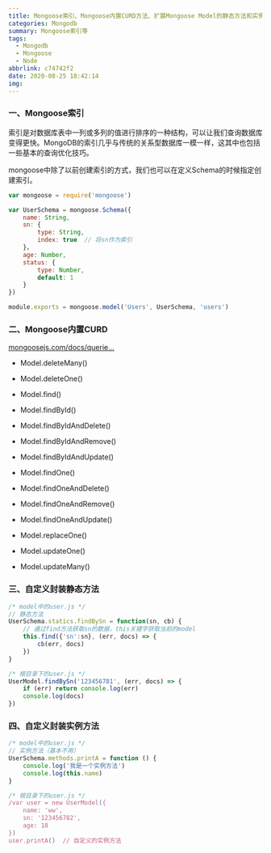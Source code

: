 ```yaml
---
title: Mongoose索引、Mongoose内置CURD方法、扩展Mongoose Model的静态方法和实例方法
categories: Mongodb
summary: Mongoose索引等
tags:
  - Mongodb
  - Mongoose
  - Node
abbrlink: c74742f2
date: 2020-08-25 18:42:14
img:
---
```



### 一、Mongoose索引

索引是对数据库表中一列或多列的值进行排序的一种结构，可以让我们查询数据库变得更快。MongoDB的索引几乎与传统的关系型数据库一模一样，这其中也包括一些基本的查询优化技巧。

<!--more-->

mongoose中除了以前创建索引的方式，我们也可以在定义Schema的时候指定创建索引。

```javascript
var mongoose = require('mongoose')

var UserSchema = mongoose.Schema({
    name: String,
    sn: {
        type: String,
        index: true  // 将sn作为索引
    }，
    age: Number,
    status: {
        type: Number,
        default: 1
    }
})

module.exports = mongoose.model('Users', UserSchema, 'users')
```

### 二、Mongoose内置CURD

[mongoosejs.com/docs/querie…](https://mongoosejs.com/docs/queries.html)

- Model.deleteMany()
- Model.deleteOne()

- Model.find()
- Model.findById()

- Model.findByIdAndDelete()
- Model.findByIdAndRemove()

- Model.findByIdAndUpdate()
- Model.findOne()

- Model.findOneAndDelete()
- Model.findOneAndRemove()

- Model.findOneAndUpdate()
- Model.replaceOne()

- Model.updateOne()
- Model.updateMany()

### 三、自定义封装静态方法

```javascript
/* model中的user.js */
// 静态方法
UserSchema.statics.findBySn = function(sn, cb) {
    // 通过find方法获取sn的数据，this关键字获取当前的model
    this.find({'sn':sn}, (err, docs) => {
        cb(err, docs)
    })
}

/* 根目录下的user.js */
UserModel.findBySn('123456781', (err, docs) => {
    if (err) return console.log(err)
    console.log(docs)
})
```

### 四、自定义封装实例方法

```javascript
/* model中的user.js */
// 实例方法（基本不用）
UserSchema.methods.printA = function () {
    console.log('我是一个实例方法')
    console.log(this.name)
}

/* 根目录下的user.js */
/var user = new UserModel({
    name: 'ww',
    sn: '123456782',
    age: 18
})
user.printA()  // 自定义的实例方法
```

